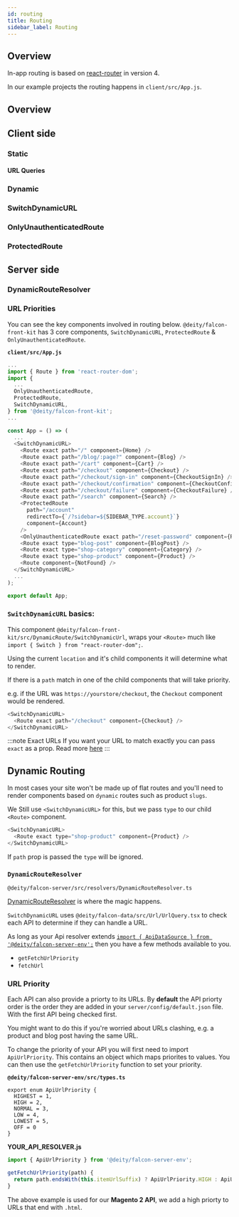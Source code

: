 ```yaml
---
id: routing
title: Routing
sidebar_label: Routing
---
```


## Overview

In-app routing is based on <a href="https://reacttraining.com/react-router/" target="_blank" rel="noreferrer noopener">react-router</a> in version 4.

In our example projects the routing happens in `client/src/App.js`.


## Overview

## Client side

### Static

#### URL Queries

### Dynamic

### SwitchDynamicURL
### OnlyUnauthenticatedRoute
### ProtectedRoute


## Server side

### DynamicRouteResolver
### URL Priorities

You can see the key components involved in routing below. `@deity/falcon-front-kit` has 3 core components, `SwitchDynamicURL`, `ProtectedRoute` & `OnlyUnauthenticatedRoute`. 

**`client/src/App.js`**
```js
...
import { Route } from 'react-router-dom';
import {
  ...
  OnlyUnauthenticatedRoute,
  ProtectedRoute,
  SwitchDynamicURL,
} from '@deity/falcon-front-kit';
...

const App = () => (
  ...
  <SwitchDynamicURL>
    <Route exact path="/" component={Home} />
    <Route exact path="/blog/:page?" component={Blog} />
    <Route exact path="/cart" component={Cart} />
    <Route exact path="/checkout" component={Checkout} />
    <Route exact path="/checkout/sign-in" component={CheckoutSignIn} />
    <Route exact path="/checkout/confirmation" component={CheckoutConfirmation} />
    <Route exact path="/checkout/failure" component={CheckoutFailure} />
    <Route exact path="/search" component={Search} />
    <ProtectedRoute
      path="/account"
      redirectTo={`/?sidebar=${SIDEBAR_TYPE.account}`}
      component={Account}
    />
    <OnlyUnauthenticatedRoute exact path="/reset-password" component={ResetPassword} />
    <Route exact type="blog-post" component={BlogPost} />
    <Route exact type="shop-category" component={Category} />
    <Route exact type="shop-product" component={Product} />
    <Route component={NotFound} />
  </SwitchDynamicURL>
  ...
);

export default App;
```

### `SwitchDynamicURL` basics:

This component `@deity/falcon-front-kit/src/DynamicRoute/SwitchDynamicUrl`, wraps your `<Route>` much like `import { Switch } from "react-router-dom";`.

Using the current `location` and it's child components it will determine what to render. 

If there is a `path` match in one of the child components that will take priority.

e.g. if the URL was `https://yourstore/checkout`, the `Checkout` component would be rendered.

```js
<SwitchDynamicURL>
  <Route exact path="/checkout" component={Checkout} />
</SwitchDynamicURL>
```

:::note Exact URLs
If you want your URL to match exactly you can pass `exact` as a prop. Read more [here](https://reacttraining.com/react-router/web/api/Route/exact-bool)
:::

## Dynamic Routing

In most cases your site won't be made up of flat routes and you'll need to render components based on `dynamic` routes such as product `slugs`.

We Still use `<SwitchDynamicURL>` for this, but we pass `type` to our child `<Route>` component.

```js
<SwitchDynamicURL>
  <Route exact type="shop-product" component={Product} />
</SwitchDynamicURL>
```

If `path` prop is passed the `type` will be ignored.

### `DynamicRouteResolver`

`@deity/falcon-server/src/resolvers/DynamicRouteResolver.ts`

[DynamicRouteResolver](/docs/platform/server/dynamic-routes) is where the magic happens.

`SwitchDynamicURL` uses `@deity/falcon-data/src/Url/UrlQuery.tsx` to check each API to determine if they can handle a URL.

As long as your Api resolver extends [`import { ApiDataSource } from '@deity/falcon-server-env';`](/docs/platform/packages/falcon-server-env#apidatasource) then you have a few methods available to you.

- `getFetchUrlPriority`
- `fetchUrl`

### URL Priority

Each API can also provide a priorty to its URLs. By **default** the API priorty order is the order they are added in your `server/config/default.json` file. With the first API being checked first.

You might want to do this if you're worried about URLs clashing, e.g. a product and blog post having the same URL.

To change the priority of your API you will first need to import `ApiUrlPriority`. This contains an object which maps priorites to values. You can then use the `getFetchUrlPriority` function to set your priority.

**`@deity/falcon-server-env/src/types.ts`**
```tsx
export enum ApiUrlPriority {
  HIGHEST = 1,
  HIGH = 2,
  NORMAL = 3,
  LOW = 4,
  LOWEST = 5,
  OFF = 0
}
```

**YOUR_API_RESOLVER.js**
```js
import { ApiUrlPriority } from '@deity/falcon-server-env';

getFetchUrlPriority(path) {
  return path.endsWith(this.itemUrlSuffix) ? ApiUrlPriority.HIGH : ApiUrlPriority.NORMAL;
}
```

The above example is used for our **Magento 2 API**, we add a high priorty to URLs that end with `.html`.
